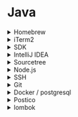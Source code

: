 # Java

<details><summary>Homebrew</summary>

[Homebrew](https://brew.sh/)

```bash
/bin/bash -c "$(curl -fsSL https://raw.githubusercontent.com/Homebrew/install/HEAD/install.sh)"
```

[Homebrew Formulae](https://formulae.brew.sh/) < brew 통해서 설치하고 싶은 패키지 검색

</details>

<details><summary>iTerm2</summary>

[iTerm2](https://iterm2.com/)

```bash
brew install --cask iterm2
```

### Prompt 설정하기

✅ .zshrc에 **커스텀 명령어 라인** **설정** 코드와 **언어 설정** 코드를 입력합니다.

** 언어 설정 코드는 Mac 시스템 언어가 한글일 경우에만 추가해주세요.

1. .zshrc 파일을 vim편집기로 열어주세요.

```bash
## .zshrc 파일을 편집하기
vi ~/.zshrc
```

2. zshrc 파일에 아래 코드를 입력해주세요.

```bash
## COMMAND LINE CUSTOM
PS1="~ "

## LANGUAGE
LANG="en_US.UTF-8"
```

</details>

<details><summary>SDK</summary>

[SDK MAN](https://sdkman.io/)

```bash
curl -s "https://get.sdkman.io" | bash
```

```bash
export SDKMAN_DIR="$HOME/.sdkman"
[[ -s "$HOME/.sdkman/bin/sdkman-init.sh" ]] && source "$HOME/.sdkman/bin/sdkman-init.sh"
```

```bash
source ~/.zshrc
```

```bash
sdk --help
```

```bash
# Temurin jdk 목록 확인 
sdk list java | grep tem

# jdk 설치
sdk install java 18.0.1-tem

# 설치된 jdk 목록 확인 
sdk list java | grep installed

# 현재 사용중인 jdk 확인
sdk current

# 현재 java 버전 확인
java —version
```

이미 설치된 자바버젼으로 인해 IDE에서 환경변수 수정 관련 에러가 발생한다면

```bash
export JAVA_HOME="$HOME/.sdkman/candidates/java/current"
```

```bash
sdk --help
```

</details>
<details><summary>IntelliJ IDEA</summary>

[Formulae 검색](https://formulae.brew.sh/cask/intellij-idea#default)
*CE버젼은 검색

### 단축 명령어 설정하기

1. 상단 메뉴 중 `tools` → `create command line` 를 클릭하거나 `shift` 키를 두번 눌러 `create command line`-luncher 를 검색하여 클릭해줍니다. `ok` 를
   눌러 intellij 열기 명령어를 생성해줍니다.

2. 생성한 명령어는 iterm에서 해당 폴더를 intelliJ를 이용해 프로젝트를 여는데 사용됩니다. 프로젝트를 열 때 터미널에서 idea <경로> 명령어를 이용해 열어주세요.

### 설정 추가하기

아래의 설정을 추가로 변경해주세요.

1. [**IntelliJ Java import wildcard 죽이기!
   **](https://www.jetbrains.com/help/idea/creating-and-optimizing-imports.html#disable-wildcard-imports)
2. **[IntelliJ 힌트 죽이기!](https://www.jetbrains.com/help/idea/2022.2/viewing-reference-information.html#inlay-hints)**

```bash
brew install --cask intellij-idea
```

F2 = go to red alert

shift shift = finder

cmd + , => preference

cmd + shift + e = recent code

on save 검색 => 상위 두개 reformat check

gradle 검색 => build and run, test using IntelliJ : 속도가 더 빠름


</details>
<details><summary>Sourcetree</summary>

# Git GUI

```bash
brew install --cask sourcetree
```

의심 팝업시 Finder에서 보기 > 우클릭 열기 > 열기로 설치 완료
</details>
<details><summary>Node.js</summary>

# 자바스크립트 런타임

1. 아래 명령어를 복사한 뒤 iterm에서 붙여넣기해서 설치해주세요.

    ```bash
    brew install fnm
    ```

2. 아래 과정을 통해 현재 터미널에서 바로 사용하기 위해 명령어를 zshrc 파일에 추가해줍니다.
    1. vim모드로 파일열기

        ```bash
        vi ~/.zshrc
        ```

    2. `i`를 눌러 편집모드 시작
    3. 명령어 붙여넣기

        ```bash
        eval "$(fnm env)"
        ```

    4. `esc`키를 눌러 편집모드 종료
    5. `:`키, `w`키, `q`키를 차례로 누르고 enter키를 눌러 저장하고 vim모드에서 나가기
    6. 저장한 파일 적용하기

3. 아래의 명령어를 순서대로 입력하여 설치된 fnm으로 설치가능한 노드의 버전을 확인하고 LTS(Long Term Support) 버전을 설치해주세요.

</details>
<details><summary>SSH</summary>

# Secure shell

1. 터미널에서 아래 명령어를 입력해 키가 존재하는 지 확인해주세요.

    ```bash
    ls -al ~/.ssh
    ```

2. 확인 후 키가 없다면 아래의 명령어를 입력해 키를 생성해줍니다. 쌍따옴표로 되어있는 부분에는 **GitHub**에 등록되어있는 **자신의 메일주소**를 입력해주세요.

    ```bash
    ssh-keygen -t ed25519 -C "GitHub 이메일 주소"
    ```

3. 화면에 "Enter a file in which to save the key,”라는 메세지가 나오면 Enter키를 입력해주세요. 그 후 화면에 아래와 같은 메세지가 나오면 차례대로 엔터를 두 번 입력해주세요.

    ```bash
    > Enter passphrase (empty for no passphrase): [Type a passphrase]
    > Enter same passphrase again: [Type passphrase again]
    ```

4. 아래 명령어를 입력해주세요.

    ```bash
    eval "$(ssh-agent -s)"
    ```

5. 아래 과정을 통해 ssh 키를 ssh-agent에 추가해주세요.
    1. `config` 파일 존재 여부 확인 명령어 입력하기

        ```bash
        open ~/.ssh/config
        ```

    2. `config` 파일 생성하기

        ```bash
        touch ~/.ssh/config
        ```

    3. vim모드로 `config` 파일 열고 코드 입력하기

        ```bash
        vi ~/.ssh/config
        ```

    4. `i`를 눌러 편집모드 시작
    5. 명령어 붙여넣기

        ```bash
        Host *
          AddKeysToAgent yes
          UseKeychain yes
          IdentityFile ~/.ssh/id_ed25519
        ```

    6. `esc`키를 눌러 편집모드 종료
    7. `:`키, `w`키, `q`키를 차례로 누르고 enter키를 눌러 저장하고 vim모드에서 나가기
6. 아래 명령어를 입력해 ssh에 설정을 등록합니다.

    ```bash
    ssh-add -K ~/.ssh/id_ed25519
    ```

7. 아래 명령어를 입력해 ssh 키를 복사해줍니다.

    ```bash
    pbcopy < ~/.ssh/id_ed25519.pub
    ```

8. GitHub 페이지의 우측 상단 메뉴에서 “Settings”를 클릭한 후 “Access”부분의 “SSH and GPC keys”를 클릭합니다.


9. “New SSH key” 버튼을 클릭합니다.


10. “Title” 부분에는 Key 이름을 지정해서 입력해주고 “”Key” 부분에는 복사된 ssh 키를 붙여넣어줍니다.


11. “Add SSH Key” 버튼을 클릭해줍니다.

12. GitHub 비밀번호를 입력해 완료를 해줍니다.

</details>

<details><summary>Git</summary>

### **설치하기**

1. 아래 명령어를 복사한 뒤 터미널에서 붙여넣기해서 설치해주세요.

    ```bash
    brew install git 
    ```

2. 아래의 명령어를 터미널에 입력해 git 버젼을 확인해주세요.

    ```bash
    git --version
    ```

---

<aside>
📚 Git을 설치하고 나면 Git의 사용 환경을 적절하게 설정해주어야 합니다. 환경설정은 한 컴퓨터에서 최초 한번만 설정하면 되고 Git의 버전을 업그레이드 해도 유지됩니다. 
기본 설정으로 사용자 정보를 설정해주어야 합니다.

</aside>

### **설정하기**

1. 아래의 명령어를 터미널에 입력해 사용자 이름을 설정해주세요.

    ```bash
    git config --global user.name "GitHub에서 사용하는 이름"
    ```

2. 아래의 명령어를 터미널에 입력해 사용자 이메일을 설정해주세요.

    ```bash
    *git* config --global user.email "GitHub 이메일 주소"
    ```

3. 아래의 명령어로 설정한 모든 것을 확인하실 수 있습니다.
    ```bash
    git config --list 
    ```

</details>
<details><summary>Docker / postgresql</summary>

https://www.docker.com/products/docker-desktop/


> Mac의 경우 최신 OS 버젼(Sonoma)로 업데이트를 해야 컨테이너가 실행되는 (Docker Desktop Stopped)에러가 있었다.
>

```shell
# docker 에 postgres 도커 이미지 다운받기
docker pull postgres

# postgres 이미지 실행(포트는 자동으로 5432 로 세팅됩니다.)
docker run -p 5432:5432 --name demo -e POSTGRES_PASSWORD=password -d postgres

# docker 실행 확인
docker ps
```

</details>
<details><summary>Postico</summary>

- postico 설치: `brew install --cask postico`
- 아래처럼 입력 후 `Connect` 를 눌러 주세요.

postgresql 기준

- Host: localhost / Port: 5432
- Host: localhost
- User: postgres
- password: password
- database: postgres

=> connect

</details>
<details><summary>lombok</summary>
1. marketplace install
2. annotation processors on 
</details>